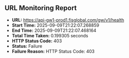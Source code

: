 ## URL Monitoring Report

- **URL:** https://api-gw1-prod1.fisglobal.com/gw/v1/health
- **Start Time:** 2025-09-09T21:22:07.268859
- **End Time:** 2025-09-09T21:22:07.468164
- **Total Time Taken:** 0.199305 seconds
- **HTTP Status Code:** 403
- **Status:** Failure
- **Failure Reason:** HTTP Status Code: 403
